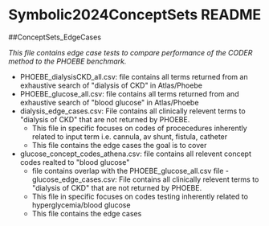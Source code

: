 # Symbolic2024ConceptSets README

##ConceptSets_EdgeCases

*This file contains edge case tests to compare performance of the CODER method to the PHOEBE benchmark.*
- PHOEBE_dialysisCKD_all.csv: file contains all terms returned from an exhaustive search of "dialysis of CKD" in Atlas/Phoebe
- PHOEBE_glucose_all.csv: file contains all terms returned from and exhaustive search of "blood glucose" in Atlas/Phoebe
- dialysis_edge_cases.csv: File contains all clinically relevent terms to "dialysis of CKD" that are not returned by PHOEBE.
  - This file in specific focuses on codes of procecedures inherently related to input term i.e. cannula, av shunt, fistula, catheter
  - This file contains the edge cases the goal is to cover
- glucose_concept_codes_athena.csv: file contains all relevent concept codes realted to "blood glucose"
  - file contains overlap with the PHOEBE_glucose_all.csv file
-glucose_edge_cases.csv: File contains all clinically relevent terms to "dialysis of CKD" that are not returned by PHOEBE.
  - This file in specific focuses on codes testing inherently related to hyperglycemia/blood glucose
  - This file contains the edge cases
